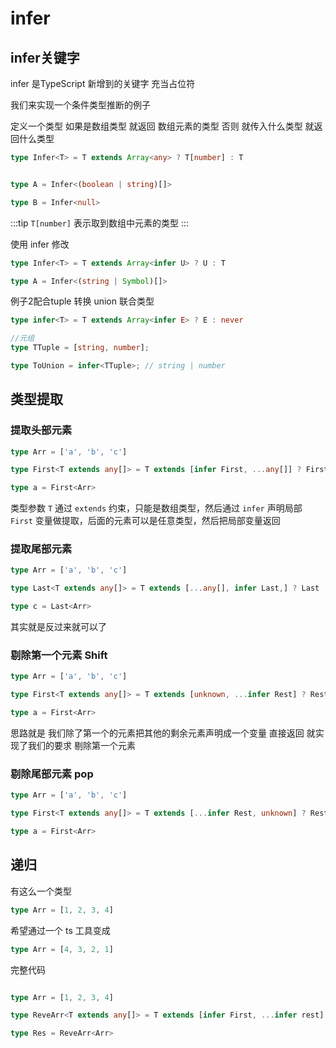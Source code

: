 # infer

## infer关键字

infer 是TypeScript 新增到的关键字 充当占位符

我们来实现一个条件类型推断的例子

定义一个类型 如果是数组类型 就返回 数组元素的类型 否则 就传入什么类型 就返回什么类型

```ts
type Infer<T> = T extends Array<any> ? T[number] : T


type A = Infer<(boolean | string)[]>

type B = Infer<null>
```

:::tip
`T[number]` 表示取到数组中元素的类型
:::

使用 infer 修改

```ts
type Infer<T> = T extends Array<infer U> ? U : T

type A = Infer<(string | Symbol)[]>
```

例子2配合tuple 转换 union 联合类型

```ts
type infer<T> = T extends Array<infer E> ? E : never

//元组
type TTuple = [string, number];

type ToUnion = infer<TTuple>; // string | number
```

## 类型提取

### 提取头部元素

```ts
type Arr = ['a', 'b', 'c']

type First<T extends any[]> = T extends [infer First, ...any[]] ? First : []

type a = First<Arr>
```

类型参数 `T` 通过 `extends` 约束，只能是数组类型，然后通过 `infer` 声明局部 `First` 变量做提取，后面的元素可以是任意类型，然后把局部变量返回

### 提取尾部元素

```ts
type Arr = ['a', 'b', 'c']

type Last<T extends any[]> = T extends [...any[], infer Last,] ? Last : []

type c = Last<Arr>
```

其实就是反过来就可以了

### 剔除第一个元素 Shift

```ts
type Arr = ['a', 'b', 'c']

type First<T extends any[]> = T extends [unknown, ...infer Rest] ? Rest : []

type a = First<Arr>
```

思路就是 我们除了第一个的元素把其他的剩余元素声明成一个变量 直接返回 就实现了我们的要求 剔除第一个元素

### 剔除尾部元素 pop

```ts
type Arr = ['a', 'b', 'c']

type First<T extends any[]> = T extends [...infer Rest, unknown] ? Rest : []

type a = First<Arr>
```

## 递归

有这么一个类型

```ts
type Arr = [1, 2, 3, 4]
```

希望通过一个 ts 工具变成

```ts
type Arr = [4, 3, 2, 1]
```

完整代码

```ts

type Arr = [1, 2, 3, 4]

type ReveArr<T extends any[]> = T extends [infer First, ...infer rest] ? [...ReveArr<rest>, First] : T

type Res = ReveArr<Arr>
```